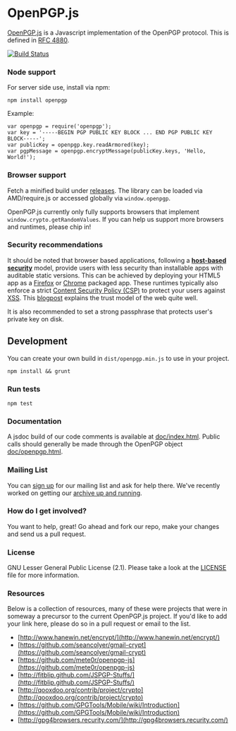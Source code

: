 OpenPGP.js
==========

[OpenPGP.js](http://openpgpjs.org/) is a Javascript implementation of the OpenPGP protocol. This is defined in [RFC 4880](http://tools.ietf.org/html/rfc4880).

[![Build Status](https://secure.travis-ci.org/openpgpjs/openpgpjs.png?branch=master,v0.1.x)](http://travis-ci.org/openpgpjs/openpgpjs)

### Node support

For server side use, install via npm:

    npm install openpgp

Example:

    var openpgp = require('openpgp');
    var key = '-----BEGIN PGP PUBLIC KEY BLOCK ... END PGP PUBLIC KEY BLOCK-----';
    var publicKey = openpgp.key.readArmored(key);
    var pgpMessage = openpgp.encryptMessage(publicKey.keys, 'Hello, World!');

### Browser support

Fetch a minified build under [releases](https://github.com/openpgpjs/openpgpjs/releases). The library can be loaded via  AMD/require.js or accessed globally via `window.openpgp`.

OpenPGP.js currently only fully supports browsers that implement `window.crypto.getRandomValues`. If you can help us support more browsers and runtimes, please chip in!

### Security recommendations

It should be noted that browser based applications, following a [**host-based security**](https://www.schneier.com/blog/archives/2012/08/cryptocat.html) model, provide users with less security than installable apps with auditable static versions. This can be achieved by deploying your HTML5 app as a [Firefox](https://developer.mozilla.org/en-US/Marketplace/Publishing/Packaged_apps) or [Chrome](http://developer.chrome.com/apps/about_apps.html) packaged app. These runtimes typically also enforce a strict [Content Security Policy (CSP)](http://www.html5rocks.com/en/tutorials/security/content-security-policy/) to protect your users against [XSS](http://en.wikipedia.org/wiki/Cross-site_scripting). This [blogpost](http://tonyarcieri.com/whats-wrong-with-webcrypto) explains the trust model of the web quite well.

It is also recommended to set a strong passphrase that protects user's private key on disk.

## Development

You can create your own build in `dist/openpgp.min.js` to use in your project.

    npm install && grunt

### Run tests

    npm test

### Documentation

A jsdoc build of our code comments is available at [doc/index.html](http://openpgpjs.org/openpgpjs/doc/index.html). Public calls should generally be made through the OpenPGP object [doc/openpgp.html](http://openpgpjs.org/openpgpjs/doc/module-openpgp.html).

### Mailing List

You can [sign up](http://list.openpgpjs.org/) for our mailing list and ask for help there.  We've recently worked on getting our [archive up and running](http://www.mail-archive.com/list@openpgpjs.org/).

### How do I get involved?

You want to help, great! Go ahead and fork our repo, make your changes and send us a pull request.

### License

GNU Lesser General Public License (2.1). Please take a look at the [LICENSE](LICENSE) file for more information.

### Resources

Below is a collection of resources, many of these were projects that were in someway a precursor to the current OpenPGP.js project. If you'd like to add your link here, please do so in a pull request or email to the list.

* [http://www.hanewin.net/encrypt/](http://www.hanewin.net/encrypt/)
* [https://github.com/seancolyer/gmail-crypt](https://github.com/seancolyer/gmail-crypt)
* [https://github.com/mete0r/openpgp-js](https://github.com/mete0r/openpgp-js)
* [http://fitblip.github.com/JSPGP-Stuffs/](http://fitblip.github.com/JSPGP-Stuffs/)
* [http://qooxdoo.org/contrib/project/crypto](http://qooxdoo.org/contrib/project/crypto)
* [https://github.com/GPGTools/Mobile/wiki/Introduction](https://github.com/GPGTools/Mobile/wiki/Introduction)
* [http://gpg4browsers.recurity.com/](http://gpg4browsers.recurity.com/)
